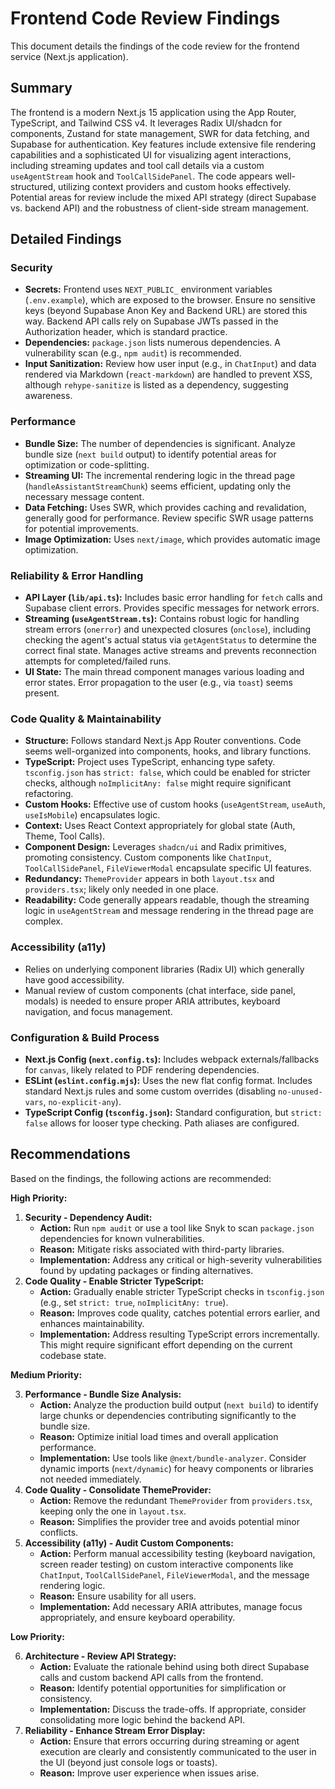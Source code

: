 # Frontend Code Review Findings

This document details the findings of the code review for the frontend service (Next.js application).

## Summary

The frontend is a modern Next.js 15 application using the App Router, TypeScript, and Tailwind CSS v4. It leverages Radix UI/shadcn for components, Zustand for state management, SWR for data fetching, and Supabase for authentication. Key features include extensive file rendering capabilities and a sophisticated UI for visualizing agent interactions, including streaming updates and tool call details via a custom `useAgentStream` hook and `ToolCallSidePanel`. The code appears well-structured, utilizing context providers and custom hooks effectively. Potential areas for review include the mixed API strategy (direct Supabase vs. backend API) and the robustness of client-side stream management.

## Detailed Findings

### Security

*   **Secrets:** Frontend uses `NEXT_PUBLIC_` environment variables (`.env.example`), which are exposed to the browser. Ensure no sensitive keys (beyond Supabase Anon Key and Backend URL) are stored this way. Backend API calls rely on Supabase JWTs passed in the Authorization header, which is standard practice.
*   **Dependencies:** `package.json` lists numerous dependencies. A vulnerability scan (e.g., `npm audit`) is recommended.
*   **Input Sanitization:** Review how user input (e.g., in `ChatInput`) and data rendered via Markdown (`react-markdown`) are handled to prevent XSS, although `rehype-sanitize` is listed as a dependency, suggesting awareness.

### Performance

*   **Bundle Size:** The number of dependencies is significant. Analyze bundle size (`next build` output) to identify potential areas for optimization or code-splitting.
*   **Streaming UI:** The incremental rendering logic in the thread page (`handleAssistantStreamChunk`) seems efficient, updating only the necessary message content.
*   **Data Fetching:** Uses SWR, which provides caching and revalidation, generally good for performance. Review specific SWR usage patterns for potential improvements.
*   **Image Optimization:** Uses `next/image`, which provides automatic image optimization.

### Reliability & Error Handling

*   **API Layer (`lib/api.ts`):** Includes basic error handling for `fetch` calls and Supabase client errors. Provides specific messages for network errors.
*   **Streaming (`useAgentStream.ts`):** Contains robust logic for handling stream errors (`onerror`) and unexpected closures (`onclose`), including checking the agent's actual status via `getAgentStatus` to determine the correct final state. Manages active streams and prevents reconnection attempts for completed/failed runs.
*   **UI State:** The main thread component manages various loading and error states. Error propagation to the user (e.g., via `toast`) seems present.

### Code Quality & Maintainability

*   **Structure:** Follows standard Next.js App Router conventions. Code seems well-organized into components, hooks, and library functions.
*   **TypeScript:** Project uses TypeScript, enhancing type safety. `tsconfig.json` has `strict: false`, which could be enabled for stricter checks, although `noImplicitAny: false` might require significant refactoring.
*   **Custom Hooks:** Effective use of custom hooks (`useAgentStream`, `useAuth`, `useIsMobile`) encapsulates logic.
*   **Context:** Uses React Context appropriately for global state (Auth, Theme, Tool Calls).
*   **Component Design:** Leverages `shadcn/ui` and Radix primitives, promoting consistency. Custom components like `ChatInput`, `ToolCallSidePanel`, `FileViewerModal` encapsulate specific UI features.
*   **Redundancy:** `ThemeProvider` appears in both `layout.tsx` and `providers.tsx`; likely only needed in one place.
*   **Readability:** Code generally appears readable, though the streaming logic in `useAgentStream` and message rendering in the thread page are complex.

### Accessibility (a11y)

*   Relies on underlying component libraries (Radix UI) which generally have good accessibility.
*   Manual review of custom components (chat interface, side panel, modals) is needed to ensure proper ARIA attributes, keyboard navigation, and focus management.

### Configuration & Build Process

*   **Next.js Config (`next.config.ts`):** Includes webpack externals/fallbacks for `canvas`, likely related to PDF rendering dependencies.
*   **ESLint (`eslint.config.mjs`):** Uses the new flat config format. Includes standard Next.js rules and some custom overrides (disabling `no-unused-vars`, `no-explicit-any`).
*   **TypeScript Config (`tsconfig.json`):** Standard configuration, but `strict: false` allows for looser type checking. Path aliases are configured.

## Recommendations

Based on the findings, the following actions are recommended:

**High Priority:**

1.  **Security - Dependency Audit:**
    *   **Action:** Run `npm audit` or use a tool like Snyk to scan `package.json` dependencies for known vulnerabilities.
    *   **Reason:** Mitigate risks associated with third-party libraries.
    *   **Implementation:** Address any critical or high-severity vulnerabilities found by updating packages or finding alternatives.
2.  **Code Quality - Enable Stricter TypeScript:**
    *   **Action:** Gradually enable stricter TypeScript checks in `tsconfig.json` (e.g., set `strict: true`, `noImplicitAny: true`).
    *   **Reason:** Improves code quality, catches potential errors earlier, and enhances maintainability.
    *   **Implementation:** Address resulting TypeScript errors incrementally. This might require significant effort depending on the current codebase state.

**Medium Priority:**

3.  **Performance - Bundle Size Analysis:**
    *   **Action:** Analyze the production build output (`next build`) to identify large chunks or dependencies contributing significantly to the bundle size.
    *   **Reason:** Optimize initial load times and overall application performance.
    *   **Implementation:** Use tools like `@next/bundle-analyzer`. Consider dynamic imports (`next/dynamic`) for heavy components or libraries not needed immediately.
4.  **Code Quality - Consolidate ThemeProvider:**
    *   **Action:** Remove the redundant `ThemeProvider` from `providers.tsx`, keeping only the one in `layout.tsx`.
    *   **Reason:** Simplifies the provider tree and avoids potential minor conflicts.
5.  **Accessibility (a11y) - Audit Custom Components:**
    *   **Action:** Perform manual accessibility testing (keyboard navigation, screen reader testing) on custom interactive components like `ChatInput`, `ToolCallSidePanel`, `FileViewerModal`, and the message rendering logic.
    *   **Reason:** Ensure usability for all users.
    *   **Implementation:** Add necessary ARIA attributes, manage focus appropriately, and ensure keyboard operability.

**Low Priority:**

6.  **Architecture - Review API Strategy:**
    *   **Action:** Evaluate the rationale behind using both direct Supabase calls and custom backend API calls from the frontend.
    *   **Reason:** Identify potential opportunities for simplification or consistency.
    *   **Implementation:** Discuss the trade-offs. If appropriate, consider consolidating more logic behind the backend API.
7.  **Reliability - Enhance Stream Error Display:**
    *   **Action:** Ensure that errors occurring during streaming or agent execution are clearly and consistently communicated to the user in the UI (beyond just console logs or toasts).
    *   **Reason:** Improve user experience when issues arise.
